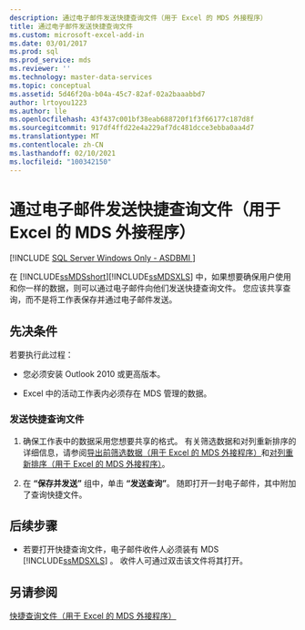 ```yaml
---
description: 通过电子邮件发送快捷查询文件（用于 Excel 的 MDS 外接程序）
title: 通过电子邮件发送快捷查询文件
ms.custom: microsoft-excel-add-in
ms.date: 03/01/2017
ms.prod: sql
ms.prod_service: mds
ms.reviewer: ''
ms.technology: master-data-services
ms.topic: conceptual
ms.assetid: 5d46f20a-b04a-45c7-82af-02a2baaabbd7
author: lrtoyou1223
ms.author: lle
ms.openlocfilehash: 43f437c001bf38eab688720f1f3f66177c187d8f
ms.sourcegitcommit: 917df4ffd22e4a229af7dc481dcce3ebba0aa4d7
ms.translationtype: MT
ms.contentlocale: zh-CN
ms.lasthandoff: 02/10/2021
ms.locfileid: "100342150"
---
```

# <a name="email-a-shortcut-query-file-mds-add-in-for-excel"></a>通过电子邮件发送快捷查询文件（用于 Excel 的 MDS 外接程序）

[!INCLUDE [SQL Server Windows Only - ASDBMI ](../../includes/applies-to-version/sql-windows-only-asdbmi.md)]

  在 [!INCLUDE[ssMDSshort](../../includes/ssmdsshort-md.md)][!INCLUDE[ssMDSXLS](../../includes/ssmdsxls-md.md)] 中，如果想要确保用户使用和你一样的数据，则可以通过电子邮件向他们发送快捷查询文件。 您应该共享查询，而不是将工作表保存并通过电子邮件发送。  
  
## <a name="prerequisites"></a>先决条件  
 若要执行此过程：  
  
-   您必须安装 Outlook 2010 或更高版本。  
  
-   Excel 中的活动工作表内必须存在 MDS 管理的数据。  
  
### <a name="to-send-a-shortcut-query-file"></a>发送快捷查询文件  
  
1.  确保工作表中的数据采用您想要共享的格式。 有关筛选数据和对列重新排序的详细信息，请参阅[导出前筛选数据（用于 Excel 的 MDS 外接程序）](../../master-data-services/microsoft-excel-add-in/filter-data-before-exporting-mds-add-in-for-excel.md)和[对列重新排序（用于 Excel 的 MDS 外接程序）](../../master-data-services/microsoft-excel-add-in/reorder-columns-mds-add-in-for-excel.md)。  
  
2.  在 **“保存并发送”** 组中，单击 **“发送查询”**。 随即打开一封电子邮件，其中附加了查询快捷文件。  
  
## <a name="next-steps"></a>后续步骤  
  
-   若要打开快捷查询文件，电子邮件收件人必须装有 MDS [!INCLUDE[ssMDSXLS](../../includes/ssmdsxls-md.md)] 。 收件人可通过双击该文件将其打开。  
  
## <a name="see-also"></a>另请参阅  
 [快捷查询文件（用于 Excel 的 MDS 外接程序）](../../master-data-services/microsoft-excel-add-in/shortcut-query-files-mds-add-in-for-excel.md)  
  
  
